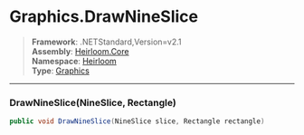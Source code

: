 # Graphics.DrawNineSlice

> **Framework**: .NETStandard,Version=v2.1  
> **Assembly**: [Heirloom.Core][0]  
> **Namespace**: [Heirloom][0]  
> **Type**: [Graphics][1]  

--------------------------------------------------------------------------------

### DrawNineSlice(NineSlice, Rectangle)

```cs
public void DrawNineSlice(NineSlice slice, Rectangle rectangle)
```

[0]: ../Heirloom.Core.md
[1]: Heirloom.Graphics.md
